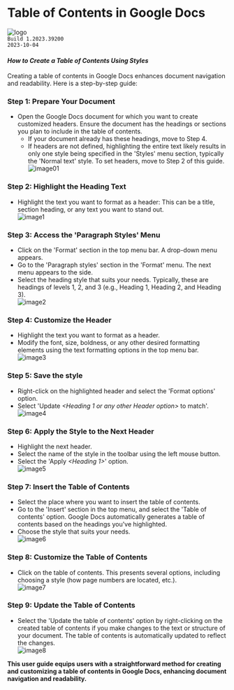 # Table of Contents in Google Docs
![logo](https://upload.wikimedia.org/wikipedia/commons/0/01/Google_Docs_logo_%282014-2020%29.svg)  
```Build 1.2023.39200```   
```2023-10-04```  

#### *How to Create a Table of Contents Using Styles*  
Creating a table of contents in Google Docs enhances document navigation and readability. 
Here is a step-by-step guide: 

### Step 1: Prepare Your Document
+ Open the Google Docs document for which you want to create customized headers. Ensure the document has the headings or sections you plan to include in the table of contents.
    + If your document already has these headings, move to Step 4.
    + If headers are not defined, highlighting the entire text likely results in only one style being specified in the 'Styles' menu section, typically the 'Normal text' style. To set headers, move to Step 2 of this guide.  
![image01](https://drive.google.com/uc?export=view&id=1RYQxttEREOqDt-mEDIjQOzOLRmK83dy2)

### Step 2: Highlight the Heading Text
+ Highlight the text you want to format as a header: This can be a title, section heading, or any text you want to stand out.    
![image1](https://drive.google.com/uc?export=view&id=1QSUNu7GGf4BxIN0b_4huAuSqDEGF6Ifw)

### Step 3: Access the 'Paragraph Styles' Menu
+ Click on the 'Format' section in the top menu bar. A drop-down menu appears.
+ Go to the 'Paragraph styles' section in the 'Format' menu. The next menu appears to the side.
+ Select the heading style that suits your needs. Typically, these are headings of levels 1, 2, and 3 (e.g., Heading 1, Heading 2, and Heading 3).  
![image2](https://drive.google.com/uc?export=view&id=1T_x9C5K8U86tWtd_317iV3df-196PfxQ)

### Step 4: Customize the Header
+ Highlight the text you want to format as a header.
+ Modify the font, size, boldness, or any other desired formatting elements using the text formatting options in the top menu bar.  
![image3](https://drive.google.com/uc?export=view&id=1X0POMfuN0pBeaX7ia88XCRDDgomOWY5y)

### Step 5: Save the style 
+ Right-click on the highlighted header and select the 'Format options' option.
+ Select 'Update *<Heading 1 or any other Header option>* to match'.   
![image4](https://drive.google.com/uc?export=view&id=1WmzBwaHVgJWslax97oHCp2BE7r7FkHv_)

### Step 6: Apply the Style to the Next Header
+ Highlight the next header.
+ Select the name of the style in the toolbar using the left mouse button.
+ Select the 'Apply *<Heading 1>*' option.  
![image5](https://drive.google.com/uc?export=view&id=1sCouKV1vQWQuZOs7ZjqNjKgmICIJc7zm)

### Step 7: Insert the Table of Contents 
+ Select the place where you want to insert the table of contents.
+ Go to the 'Insert' section in the top menu, and select the 'Table of contents' option. Google Docs automatically generates a table of contents based on the headings you've highlighted.
+ Choose the style that suits your needs.  
![image6](https://drive.google.com/uc?export=view&id=1m-8zBJESXAMDVJg9KAwVbnTTgtAoLPUj)

### Step 8: Customize the Table of Contents 
+ Click on the table of contents. This presents several options, including choosing a style (how page numbers are located, etc.).  
![image7](https://drive.google.com/uc?export=view&id=1CgeKnLgBv3YYf8vYirWsb0AaX68YNf4g)

### Step 9: Update the Table of Contents 
+ Select the 'Update the table of contents' option by right-clicking on the created table of contents if you make changes to the text or structure of your document. The table of contents is automatically updated to reflect the changes.  
![image8](https://drive.google.com/uc?export=view&id=1MGp-3UZrmQ7HXvzt8EJmq1grHtHVrpSA)

**This user guide equips users with a straightforward method for creating and customizing a table of contents in Google Docs, enhancing document navigation and readability.**
